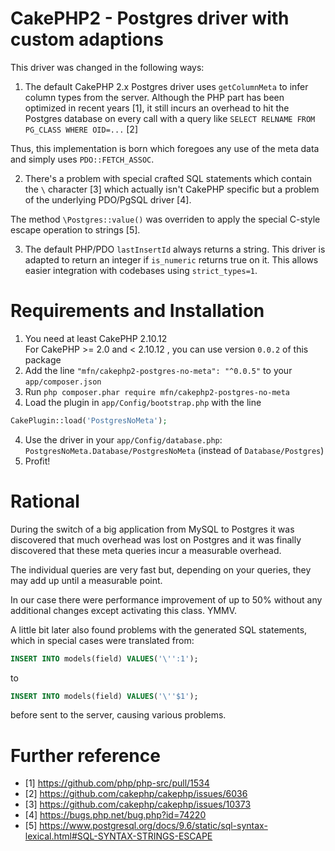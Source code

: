 # CakePHP2 - Postgres driver with custom adaptions

This driver was changed in the following ways:

1) The default CakePHP 2.x Postgres driver uses `getColumnMeta` to infer
column types from the server. Although the PHP part has been optimized
in recent years [1], it still incurs an overhead to hit the Postgres
database on every call with a query like `SELECT RELNAME FROM PG_CLASS WHERE OID=...` [2]

Thus, this implementation is born which foregoes any use of the meta
data and simply uses `PDO::FETCH_ASSOC`.

2) There's a problem with special crafted SQL statements which contain the `\`
character [3] which actually isn't CakePHP specific but a problem of the
underlying PDO/PgSQL driver [4].

The method `\Postgres::value()` was overriden to apply the special C-style
escape operation to strings [5].

3) The default PHP/PDO `lastInsertId` always returns a string. This driver is
adapted to return an integer if `is_numeric` returns true on it. This allows
easier integration with codebases using `strict_types=1`.

# Requirements and Installation

1. You need at least CakePHP 2.10.12<br>
   For CakePHP >= 2.0 and < 2.10.12 , you can use version `0.0.2` of this package
1. Add the line `"mfn/cakephp2-postgres-no-meta": "^0.0.5"` to your `app/composer.json`
2. Run `php composer.phar require mfn/cakephp2-postgres-no-meta`
3. Load the plugin in `app/Config/bootstrap.php` with the line
```php
CakePlugin::load('PostgresNoMeta');
```
4. Use the driver in your `app/Config/database.php`: `PostgresNoMeta.Database/PostgresNoMeta` (instead of `Database/Postgres`)
5. Profit!

# Rational

During the switch of a big application from MySQL to Postgres it was discovered
that much overhead was lost on Postgres and it was finally discovered that
these meta queries incur a measurable overhead.

The individual queries are very fast but, depending on your queries, they may
add up until a measurable point.

In our case there were  performance improvement of up to 50% without any
additional changes except activating this class. YMMV.

A little bit later also found problems with the generated SQL statements, which
in special cases were translated from:
```sql
INSERT INTO models(field) VALUES('\'':1');
```
to
```sql
INSERT INTO models(field) VALUES('\''$1');
```
before sent to the server, causing various problems.

# Further reference
- [1] https://github.com/php/php-src/pull/1534
- [2] https://github.com/cakephp/cakephp/issues/6036
- [3] https://github.com/cakephp/cakephp/issues/10373
- [4] https://bugs.php.net/bug.php?id=74220
- [5] https://www.postgresql.org/docs/9.6/static/sql-syntax-lexical.html#SQL-SYNTAX-STRINGS-ESCAPE
